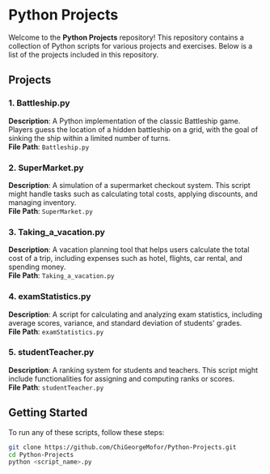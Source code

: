 # Python Projects
 
Welcome to the **Python Projects** repository! This repository contains a collection of Python scripts for various projects and exercises. Below is a list of the projects included in this repository.  
       
## Projects    
            
### 1. Battleship.py    
**Description**: A Python implementation of the classic Battleship game. Players guess the location of a hidden battleship on a grid, with the goal of sinking the ship within a limited number of turns.   
**File Path**: `Battleship.py`  
 
### 2. SuperMarket.py
**Description**: A simulation of a supermarket checkout system. This script might handle tasks such as calculating total costs, applying discounts, and managing inventory.  
**File Path**: `SuperMarket.py`  

### 3. Taking_a_vacation.py
**Description**: A vacation planning tool that helps users calculate the total cost of a trip, including expenses such as hotel, flights, car rental, and spending money.  
**File Path**: `Taking_a_vacation.py`  

### 4. examStatistics.py
**Description**: A script for calculating and analyzing exam statistics, including average scores, variance, and standard deviation of students' grades.  
**File Path**: `examStatistics.py`  

### 5. studentTeacher.py
**Description**: A ranking system for students and teachers. This script might include functionalities for assigning and computing ranks or scores.  
**File Path**: `studentTeacher.py`  

## Getting Started

To run any of these scripts, follow these steps:

```bash
git clone https://github.com/ChiGeorgeMofor/Python-Projects.git
cd Python-Projects
python <script_name>.py
